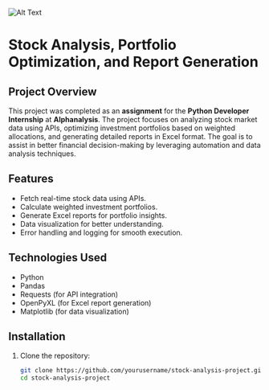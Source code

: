 ![Alt Text](https://github.com/yourusername/your-repo-name/blob/main/images/example.png)

# Stock Analysis, Portfolio Optimization, and Report Generation

## Project Overview
This project was completed as an **assignment** for the **Python Developer Internship** at **Alphanalysis**. The project focuses on analyzing stock market data using APIs, optimizing investment portfolios based on weighted allocations, and generating detailed reports in Excel format. The goal is to assist in better financial decision-making by leveraging automation and data analysis techniques.

## Features
- Fetch real-time stock data using APIs.
- Calculate weighted investment portfolios.
- Generate Excel reports for portfolio insights.
- Data visualization for better understanding.
- Error handling and logging for smooth execution.

## Technologies Used
- Python  
- Pandas  
- Requests (for API integration)  
- OpenPyXL (for Excel report generation)  
- Matplotlib (for data visualization)

## Installation

1. Clone the repository:
   ```bash
   git clone https://github.com/yourusername/stock-analysis-project.git
   cd stock-analysis-project

